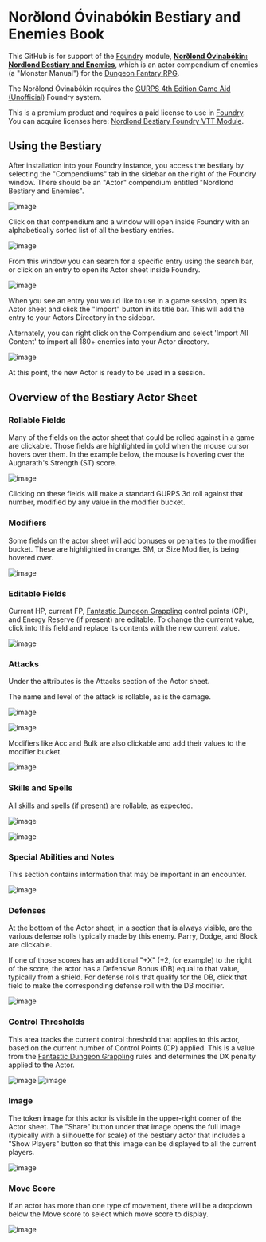 # Norðlond Óvinabókin Bestiary and Enemies Book

This GitHub is for support of the [Foundry](https://foundryvtt.com) module, [**Norðlond Óvinabókin: Nordlond Bestiary and Enemies**](https://gaming-ballistic.myshopify.com/collections/all-products/products/nordlondr-ovinabokin-bestiary-and-enemies-book?_pos=10&_fid=532e29de0&_ss=c&variant=42661549375743), which is an actor compendium of enemies (a "Monster Manual") for the [Dungeon Fantary RPG](http://www.warehouse23.com/products/SJG31-1005#_ga=2.47807847.1171997671.1651678932-449078822.1651678932).

The Norðlond Óvinabókin requires the [GURPS 4th Edition Game Aid (Unofficial)](https://foundryvtt.com/packages/gurps) Foundry system.

This is a premium product and requires a paid license to use in [Foundry](https://foundryvtt.com). You can acquire licenses here: [Nordlond Bestiary Foundry VTT Module](https://gaming-ballistic.myshopify.com/collections/all-products/products/nordlond-bestiary-vtt-module).

## Using the Bestiary

After installation into your Foundry instance, you access the bestiary by selecting the "Compendiums" tab in the sidebar on the right of the Foundry window. There should be an "Actor" compendium entitled "Nordlond Bestiary and Enemies".

![image](https://user-images.githubusercontent.com/7349413/166707511-9a884f96-d606-44ce-b246-18b17441f414.png)

Click on that compendium and a window will open inside Foundry with an alphabetically sorted list of all the bestiary entries.

![image](https://user-images.githubusercontent.com/7349413/166707819-1bc630e5-2057-4ff8-b8ae-7c9b0455f923.png)

From this window you can search for a specific entry using the search bar, or click on an entry to open its Actor sheet inside Foundry.

![image](https://user-images.githubusercontent.com/7349413/166708106-b1d13c67-2a07-43df-ae34-ccf2c85bc658.png)

When you see an entry you would like to use in a game session, open its Actor sheet and click the "Import" button in its title bar. This will add the entry to your Actors Directory in the sidebar.

Alternately, you can right click on the Compendium and select 'Import All Content' to import all 180+ enemies into your Actor directory.

![image](https://user-images.githubusercontent.com/7349413/166708752-00607f8d-0eaa-4548-9162-ddcf641ae783.png)

At this point, the new Actor is ready to be used in a session.

## Overview of the Bestiary Actor Sheet

### Rollable Fields

Many of the fields on the actor sheet that could be rolled against in a game are clickable. Those fields are highlighted in gold when the mouse cursor hovers over them. In the example below, the mouse is hovering over the Augnarath's Strength (ST) score.

![image](https://user-images.githubusercontent.com/7349413/166728127-a4bfcde8-47c3-4528-93f5-ff0a04d21e5a.png)

Clicking on these fields will make a standard GURPS 3d roll against that number, modified by any value in the modifier bucket.

### Modifiers

Some fields on the actor sheet will add bonuses or penalties to the modifier bucket. These are highlighted in orange. SM, or Size Modifier, is being hovered over.

![image](https://user-images.githubusercontent.com/7349413/166728216-0c10975b-b6e6-48be-b453-6d134cd5af95.png)

### Editable Fields

Current HP, current FP, [Fantastic Dungeon Grappling](https://gaming-ballistic.myshopify.com/collections/all-products/products/fantastic-dungeon-grappling?_pos=5&_fid=532e29de0&_ss=c&variant=42552585322751) control points (CP), and Energy Reserve (if present) are editable. To change the currernt value, click into this field and replace its contents with the new current value.

![image](https://user-images.githubusercontent.com/7349413/166729153-65515483-fdb1-4b54-a7da-ef1c923071cf.png)

### Attacks
Under the attributes is the Attacks section of the Actor sheet.

The name and level of the attack is rollable, as is the damage.

![image](https://user-images.githubusercontent.com/7349413/166729699-81a40940-ebeb-40ae-be57-8cfdec2c7e07.png)

![image](https://user-images.githubusercontent.com/7349413/166729861-96612a0e-4e0f-4814-a106-2f7472f945ae.png)

Modifiers like Acc and Bulk are also clickable and add their values to the modifier bucket.

![image](https://user-images.githubusercontent.com/7349413/166730246-caebce57-177c-4dd5-8786-744f578abec0.png)

### Skills and Spells

All skills and spells (if present) are rollable, as expected.

![image](https://user-images.githubusercontent.com/7349413/166730703-be496ee6-dac1-4338-880a-50e46e5182c9.png)

![image](https://user-images.githubusercontent.com/7349413/166730913-46befdce-c1d0-423c-bed5-f6e1b98694a9.png)


### Special Abilities and Notes

This section contains information that may be important in an encounter.

![image](https://user-images.githubusercontent.com/7349413/166731235-d31b21ea-c98d-4e1a-a638-ea942fe26deb.png)

### Defenses

At the bottom of the Actor sheet, in a section that is always visible, are the various defense rolls typically made by this enemy. Parry, Dodge, and Block are clickable.

If one of those scores has an additional "+X" (+2, for example) to the right of the score, the actor has a Defensive Bonus (DB) equal to that value, typically from a shield. For defense rolls that qualify for the DB, click that field to make the corresponding defense roll with the DB modifier.

![image](https://user-images.githubusercontent.com/7349413/166732074-055250ec-7620-4669-a566-37e79b5c06b5.png)


### Control Thresholds

This area tracks the current control threshold that applies to this actor, based on the current number of Control Points (CP) applied. This is a value from the [Fantastic Dungeon Grappling](https://gaming-ballistic.myshopify.com/collections/all-products/products/fantastic-dungeon-grappling?_pos=5&_fid=532e29de0&_ss=c&variant=42552585322751) rules and determines the DX penalty applied to the Actor.

![image](https://user-images.githubusercontent.com/7349413/166732868-724993ed-1a28-420d-963c-e5e56275411d.png)
![image](https://user-images.githubusercontent.com/7349413/166733014-b35bdeac-834f-498a-bfe0-3a97d1780f9c.png)

### Image
The token image for this actor is visible in the upper-right corner of the Actor sheet. The "Share" button under that image opens the full image (typically with a silhouette for scale) of the bestiary actor that includes a "Show Players" button so that this image can be displayed to all the current players.

![image](https://user-images.githubusercontent.com/7349413/166740167-dbb182cc-ef2c-44c3-b219-708129d6e995.png)

### Move Score
If an actor has more than one type of movement, there will be a dropdown below the Move score to select which move score to display.

![image](https://user-images.githubusercontent.com/7349413/166740365-515ea112-2e76-47b9-a34d-f2df645feca3.png)


